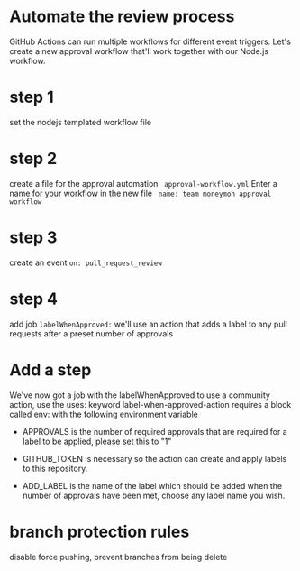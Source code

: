 # Automate the review process
GitHub Actions can run multiple workflows for different event triggers. Let's create a new approval workflow that'll work together with our Node.js workflow.
# step 1
set the nodejs templated workflow file 
# step 2 
create a file for the approval automation
``` approval-workflow.yml```
 Enter a name for your workflow in the new file
``` name: team moneymoh approval workflow```
# step 3
create an event
```on: pull_request_review```
# step 4
add job
```labelWhenApproved:```
 we'll use an action that adds a label to any pull requests after a preset number of approvals


# Add a step
We've now got a job with the labelWhenApproved
to use a community action, use the uses: keyword
label-when-approved-action requires a block called env:
with the following environment variable
* APPROVALS is the number of required approvals that are required for a label to be applied, please set this to "1"
* GITHUB_TOKEN is necessary so the action can create and apply labels to this repository. 

* ADD_LABEL is the name of the label which should be added when the number of approvals have been met, choose any label name you wish.
# branch protection rules
disable force pushing, prevent branches from being delete


